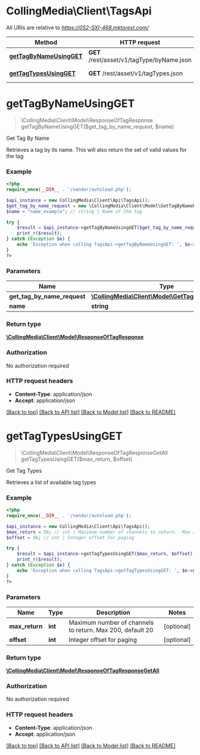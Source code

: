 # CollingMedia\Client\TagsApi

All URIs are relative to *https://052-SXI-468.mktorest.com/*

Method | HTTP request | Description
------------- | ------------- | -------------
[**getTagByNameUsingGET**](TagsApi.md#getTagByNameUsingGET) | **GET** /rest/asset/v1/tagType/byName.json | Get Tag By Name
[**getTagTypesUsingGET**](TagsApi.md#getTagTypesUsingGET) | **GET** /rest/asset/v1/tagTypes.json | Get Tag Types


# **getTagByNameUsingGET**
> \CollingMedia\Client\Model\ResponseOfTagResponse getTagByNameUsingGET($get_tag_by_name_request, $name)

Get Tag By Name

Retrieves a tag by its name.  This will also return the set of valid values for the tag

### Example
```php
<?php
require_once(__DIR__ . '/vendor/autoload.php');

$api_instance = new CollingMedia\Client\Api\TagsApi();
$get_tag_by_name_request = new \CollingMedia\Client\Model\GetTagByNameRequest(); // \CollingMedia\Client\Model\GetTagByNameRequest | getTagByNameRequest
$name = "name_example"; // string | Name of the tag

try {
    $result = $api_instance->getTagByNameUsingGET($get_tag_by_name_request, $name);
    print_r($result);
} catch (Exception $e) {
    echo 'Exception when calling TagsApi->getTagByNameUsingGET: ', $e->getMessage(), PHP_EOL;
}
?>
```

### Parameters

Name | Type | Description  | Notes
------------- | ------------- | ------------- | -------------
 **get_tag_by_name_request** | [**\CollingMedia\Client\Model\GetTagByNameRequest**](../Model/\CollingMedia\Client\Model\GetTagByNameRequest.md)| getTagByNameRequest |
 **name** | **string**| Name of the tag |

### Return type

[**\CollingMedia\Client\Model\ResponseOfTagResponse**](../Model/ResponseOfTagResponse.md)

### Authorization

No authorization required

### HTTP request headers

 - **Content-Type**: application/json
 - **Accept**: application/json

[[Back to top]](#) [[Back to API list]](../../README.md#documentation-for-api-endpoints) [[Back to Model list]](../../README.md#documentation-for-models) [[Back to README]](../../README.md)

# **getTagTypesUsingGET**
> \CollingMedia\Client\Model\ResponseOfTagResponseGetAll getTagTypesUsingGET($max_return, $offset)

Get Tag Types

Retrieves a list of available tag types

### Example
```php
<?php
require_once(__DIR__ . '/vendor/autoload.php');

$api_instance = new CollingMedia\Client\Api\TagsApi();
$max_return = 56; // int | Maximum number of channels to return.  Max 200, default 20
$offset = 56; // int | Integer offset for paging

try {
    $result = $api_instance->getTagTypesUsingGET($max_return, $offset);
    print_r($result);
} catch (Exception $e) {
    echo 'Exception when calling TagsApi->getTagTypesUsingGET: ', $e->getMessage(), PHP_EOL;
}
?>
```

### Parameters

Name | Type | Description  | Notes
------------- | ------------- | ------------- | -------------
 **max_return** | **int**| Maximum number of channels to return.  Max 200, default 20 | [optional]
 **offset** | **int**| Integer offset for paging | [optional]

### Return type

[**\CollingMedia\Client\Model\ResponseOfTagResponseGetAll**](../Model/ResponseOfTagResponseGetAll.md)

### Authorization

No authorization required

### HTTP request headers

 - **Content-Type**: application/json
 - **Accept**: application/json

[[Back to top]](#) [[Back to API list]](../../README.md#documentation-for-api-endpoints) [[Back to Model list]](../../README.md#documentation-for-models) [[Back to README]](../../README.md)

